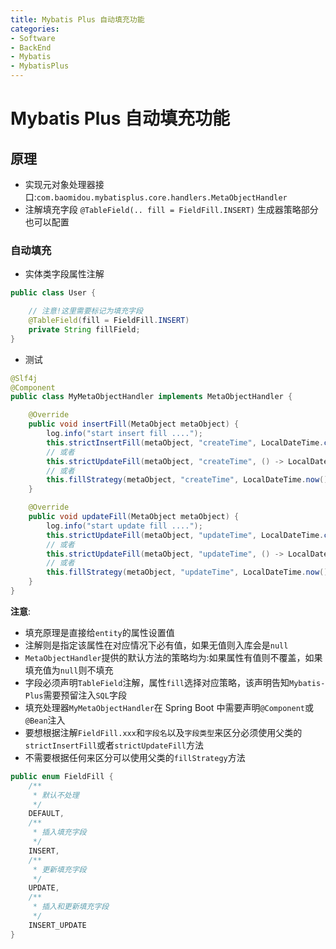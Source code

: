 ```yaml
---
title: Mybatis Plus 自动填充功能
categories:
- Software
- BackEnd
- Mybatis
- MybatisPlus
---
```

# Mybatis Plus 自动填充功能

## 原理

- 实现元对象处理器接口:`com.baomidou.mybatisplus.core.handlers.MetaObjectHandler`
- 注解填充字段 `@TableField(.. fill = FieldFill.INSERT)` 生成器策略部分也可以配置

### 自动填充

- 实体类字段属性注解

```java
public class User {

    // 注意!这里需要标记为填充字段
    @TableField(fill = FieldFill.INSERT)
    private String fillField;
}
```

- 测试

```java
@Slf4j
@Component
public class MyMetaObjectHandler implements MetaObjectHandler {

    @Override
    public void insertFill(MetaObject metaObject) {
        log.info("start insert fill ....");
        this.strictInsertFill(metaObject, "createTime", LocalDateTime.class, LocalDateTime.now()); // 起始版本 3.3.0(推荐使用)
        // 或者
        this.strictUpdateFill(metaObject, "createTime", () -> LocalDateTime.now(), LocalDateTime.class); // 起始版本 3.3.3(推荐)
        // 或者
        this.fillStrategy(metaObject, "createTime", LocalDateTime.now()); // 也可以使用(3.3.0 该方法有bug)
    }

    @Override
    public void updateFill(MetaObject metaObject) {
        log.info("start update fill ....");
        this.strictUpdateFill(metaObject, "updateTime", LocalDateTime.class, LocalDateTime.now()); // 起始版本 3.3.0(推荐)
        // 或者
        this.strictUpdateFill(metaObject, "updateTime", () -> LocalDateTime.now(), LocalDateTime.class); // 起始版本 3.3.3(推荐)
        // 或者
        this.fillStrategy(metaObject, "updateTime", LocalDateTime.now()); // 也可以使用(3.3.0 该方法有bug)
    }
}
```

**注意**:

- 填充原理是直接给`entity`的属性设置值
- 注解则是指定该属性在对应情况下必有值，如果无值则入库会是`null`
- `MetaObjectHandler`提供的默认方法的策略均为:如果属性有值则不覆盖，如果填充值为`null`则不填充
- 字段必须声明`TableField`注解，属性`fill`选择对应策略，该声明告知`Mybatis-Plus`需要预留注入`SQL`字段
- 填充处理器`MyMetaObjectHandler`在 Spring Boot 中需要声明`@Component`或`@Bean`注入
- 要想根据注解`FieldFill.xxx`和`字段名`以及`字段类型`来区分必须使用父类的`strictInsertFill`或者`strictUpdateFill`方法
- 不需要根据任何来区分可以使用父类的`fillStrategy`方法

```java
public enum FieldFill {
    /**
     * 默认不处理
     */
    DEFAULT,
    /**
     * 插入填充字段
     */
    INSERT,
    /**
     * 更新填充字段
     */
    UPDATE,
    /**
     * 插入和更新填充字段
     */
    INSERT_UPDATE
}
```

